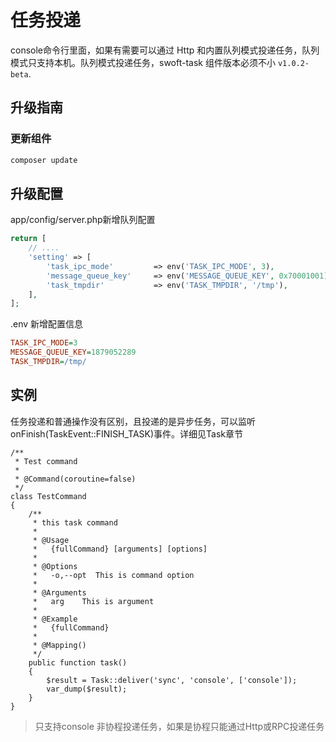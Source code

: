 # 任务投递

console命令行里面，如果有需要可以通过 Http 和内置队列模式投递任务，队列模式只支持本机。队列模式投递任务，swoft-task 组件版本必须不小 `v1.0.2-beta`.

## 升级指南

### 更新组件

```bash
composer update
```

## 升级配置

app/config/server.php新增队列配置    

```php
return [
    // ....
    'setting' => [
        'task_ipc_mode'         => env('TASK_IPC_MODE', 3),
        'message_queue_key'     => env('MESSAGE_QUEUE_KEY', 0x70001001),
        'task_tmpdir'           => env('TASK_TMPDIR', '/tmp'),
    ],
];
```

.env 新增配置信息    

```ini
TASK_IPC_MODE=3
MESSAGE_QUEUE_KEY=1879052289
TASK_TMPDIR=/tmp/
```


## 实例

任务投递和普通操作没有区别，且投递的是异步任务，可以监听onFinish(TaskEvent::FINISH_TASK)事件。详细见Task章节

```
/**
 * Test command
 *
 * @Command(coroutine=false)
 */
class TestCommand
{
    /**
     * this task command
     *
     * @Usage
     *   {fullCommand} [arguments] [options]
     *
     * @Options
     *   -o,--opt  This is command option
     *
     * @Arguments
     *   arg    This is argument
     *
     * @Example
     *   {fullCommand}
     *
     * @Mapping()
     */
    public function task()
    {
        $result = Task::deliver('sync', 'console', ['console']);
        var_dump($result);
    }
}
```

> 只支持console 非协程投递任务，如果是协程只能通过Http或RPC投递任务
